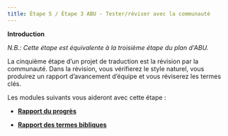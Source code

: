 ```yaml
---
title: Étape 5 / Étape 3 ABU - Tester/réviser avec la communauté
---
```

**​Introduction**

*N.B.: Cette étape est équivalente à la troisième étape du plan d'ABU.*

La cinquième étape d’un projet de traduction est la révision par la communauté. Dans la révision, vous vérifierez le style naturel, vous produirez un rapport d’avancement d’équipe et vous réviserez les termes clés.

Les modules suivants vous aideront avec cette étape :

-  [**Rapport du progrès**](21.PPR.md)

-  [**Rapport des termes bibliques**](22.BTR.md)
